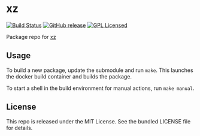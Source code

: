 xz
==========

[![Build Status](https://img.shields.io/travis/com/amylum/xz.svg)](https://travis-ci.com/amylum/xz)
[![GitHub release](https://img.shields.io/github/release/amylum/xz.svg)](https://github.com/amylum/xz/releases)
[![GPL Licensed](http://img.shields.io/badge/license-GPL2+-green.svg)](https://tldrlegal.com/license/gnu-general-public-license-v2)

Package repo for [xz](http://tukaani.org/xz/)

## Usage

To build a new package, update the submodule and run `make`. This launches the docker build container and builds the package.

To start a shell in the build environment for manual actions, run `make manual`.

## License

This repo is released under the MIT License. See the bundled LICENSE file for details.


